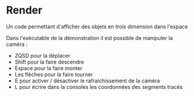 # Render
Un code permettant d'afficher des objets en trois dimension dans l'espace

Dans l'exécutable de la démonstration il est possible de manipuler la caméra :
 - ZQSD pour la déplacer
 - Shift pour la faire descendre
 - Espace pour la faire monter
 - Les flèches pour la faire tourner
 - E pour activer / désactiver le rafraichissement de la caméra
 - L pour écrire dans la consoles les coordonnées des segments tracés
